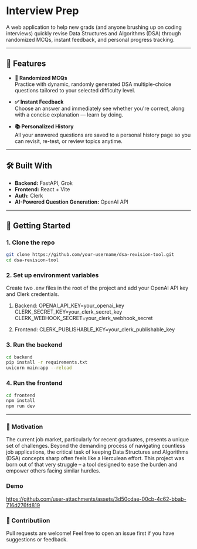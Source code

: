 # Interview Prep

A web application to help new grads (and anyone brushing up on coding interviews) quickly revise Data Structures and Algorithms (DSA) through randomized MCQs, instant feedback, and personal progress tracking.

---

## 🚀 Features

- **🎲 Randomized MCQs**  
  Practice with dynamic, randomly generated DSA multiple-choice questions tailored to your selected difficulty level.

- **✅ Instant Feedback**  
  Choose an answer and immediately see whether you're correct, along with a concise explanation — learn by doing.

- **📚 Personalized History**  
  All your answered questions are saved to a personal history page so you can revisit, re-test, or review topics anytime.

---

## 🛠️ Built With

- **Backend:** FastAPI, Grok
- **Frontend:** React + Vite  
- **Auth:** Clerk  
- **AI-Powered Question Generation:** OpenAI API  

---

## 🧪 Getting Started

### 1. Clone the repo

```bash
git clone https://github.com/your-username/dsa-revision-tool.git
cd dsa-revision-tool
```

### 2. Set up environment variables
Create two .env files in the root of the project and add your OpenAI API key and Clerk credentials.
1) Backend:
   OPENAI_API_KEY=your_openai_key
   CLERK_SECRET_KEY=your_clerk_secret_key
   CLERK_WEBHOOK_SECRET=your_clerk_webhook_secret


2) Frontend:
   CLERK_PUBLISHABLE_KEY=your_clerk_publishable_key

### 3. Run the backend

```bash
cd backend
pip install -r requirements.txt
uvicorn main:app --reload
```

### 4. Run the frontend

```bash
cd frontend
npm install
npm run dev
```

---

### 🧠 Motivation

The current job market, particularly for recent graduates, presents a unique set of challenges. Beyond the demanding process of navigating countless job applications, the critical task of keeping Data Structures and Algorithms (DSA) concepts sharp often feels like a Herculean effort. This project was born out of that very struggle – a tool designed to ease the burden and empower others facing similar hurdles.

### Demo




https://github.com/user-attachments/assets/3d50cdae-00cb-4c62-bbab-716d276fd819


### 🤝 Contributiion

Pull requests are welcome! Feel free to open an issue first if you have suggestions or feedback.
